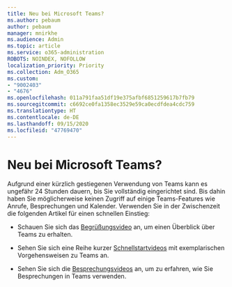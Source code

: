 ```yaml
---
title: Neu bei Microsoft Teams?
ms.author: pebaum
author: pebaum
manager: mnirkhe
ms.audience: Admin
ms.topic: article
ms.service: o365-administration
ROBOTS: NOINDEX, NOFOLLOW
localization_priority: Priority
ms.collection: Adm_O365
ms.custom:
- "9002403"
- "4676"
ms.openlocfilehash: 011a791faa51df19e375afbf6851259617b7fb79
ms.sourcegitcommit: c6692ce0fa1358ec3529e59ca0ecdfdea4cdc759
ms.translationtype: HT
ms.contentlocale: de-DE
ms.lasthandoff: 09/15/2020
ms.locfileid: "47769470"
---
```

# <a name="new-to-teams"></a>Neu bei Microsoft Teams?

Aufgrund einer kürzlich gestiegenen Verwendung von Teams kann es ungefähr 24 Stunden dauern, bis Sie vollständig eingerichtet sind. Bis dahin haben Sie möglicherweise keinen Zugriff auf einige Teams-Features wie Anrufe, Besprechungen und Kalender. Verwenden Sie in der Zwischenzeit die folgenden Artikel für einen schnellen Einstieg: 

- Schauen Sie sich das [Begrüßungsvideo](https://support.office.com/article/welcome-to-microsoft-teams-b98d533f-118e-4bae-bf44-3df2470c2b12) an, um einen Überblick über Teams zu erhalten.

- Sehen Sie sich eine Reihe kurzer [Schnellstartvideos](https://support.office.com/article/video-what-is-microsoft-teams-422bf3aa-9ae8-46f1-83a2-e65720e1a34d) mit exemplarischen Vorgehensweisen zu Teams an.

- Sehen Sie sich die [Besprechungsvideos](https://support.office.com/article/join-a-teams-meeting-078e9868-f1aa-4414-8bb9-ee88e9236ee4) an, um zu erfahren, wie Sie Besprechungen in Teams verwenden.
